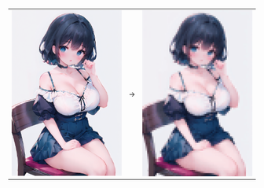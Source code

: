 <p align="center">
  <table style="border: none; border-collapse: collapse;">
    <tr>
      <td style="border: none;"><img src="input.png" alt="Image 1" width="300" /></td>
      <td style="border: none; text-align: center; vertical-align: middle;">→</td>
      <td style="border: none;"><img src="output.png" alt="Image 2" width="300" /></td>
    </tr>
  </table>
</p>